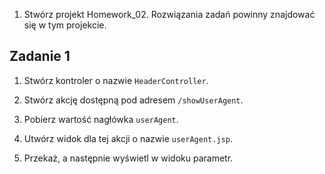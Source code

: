    1. Stwórz projekt Homework_02. Rozwiązania zadań powinny znajdować się w tym projekcie.

## Zadanie 1

   1. Stwórz kontroler o nazwie `HeaderController`.
   
   2. Stwórz akcję dostępną pod adresem `/showUserAgent`.
   3. Pobierz wartość nagłówka `userAgent`.
   4. Utwórz widok dla tej akcji o nazwie `userAgent.jsp`.
   5. Przekaż, a następnie wyświetl w widoku parametr.
